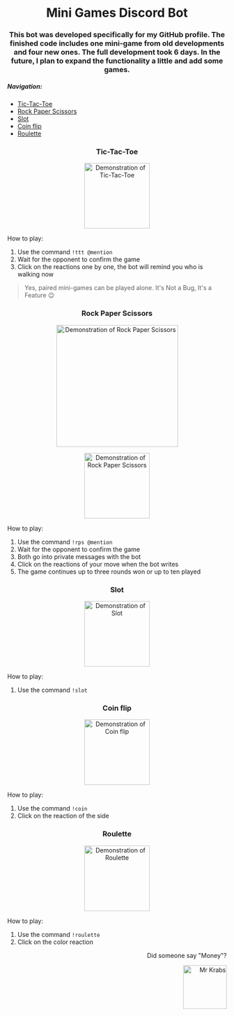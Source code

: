 <h1 align="center">Mini Games Discord Bot</h1>
<h3 align="center">This bot was developed specifically for my GitHub profile. The finished code includes one mini-game from old developments and four new ones. The full development took 6 days. In the future, I plan to expand the functionality a little and add some games.</h3>

##### Navigation:
- [Tic-Tac-Toe](#ttt)
- [Rock Paper Scissors](#rps)
- [Slot](#slot)
- [Coin flip](#coin)
- [Roulette](#roulette)

<h3 align="center"><a name="ttt"></a>Tic-Tac-Toe</h3>
<p align="center"><img src="https://media.discordapp.net/attachments/967792782297170062/973536584622305390/2022-05-10_13-46-24.png?width=300&height=349", alt="Demonstration of Tic-Tac-Toe", width="150"></p>
How to play:

1. Use the command `!ttt @mention`
2. Wait for the opponent to confirm the game
3. Click on the reactions one by one, the bot will remind you who is walking now

> Yes, paired mini-games can be played alone. It's Not a Bug, It's a Feature 😉

<h3 align="center"><a name="rps"></a>Rock Paper Scissors</h3>
<p align="center"><img src="https://media.discordapp.net/attachments/967792782297170062/973546118581461052/2022-05-10_14-24-15.png?width=279&height=179" alt="Demonstration of Rock Paper Scissors" width="279"></p>
<p align="center"><img src="https://media.discordapp.net/attachments/967792782297170062/973548398831628298/2022-05-10_14-33-15.png?width=175&height=242" alt="Demonstration of Rock Paper Scissors" width="150"></p>
How to play:

1. Use the command `!rps @mention`
2. Wait for the opponent to confirm the game
3. Both go into private messages with the bot
4. Click on the reactions of your move when the bot writes
5. The game continues up to three rounds won or up to ten played

<h3 align="center"><a name="slot"></a>Slot</h3>
<p align="center"><img src="https://media.discordapp.net/attachments/967792782297170062/973556527933841478/2022-05-10_15-05-37.png?width=186&height=319" alt="Demonstration of Slot" width="150"></p>

How to play:

1. Use the command `!slot`

<h3 align="center"><a name="coin"></a>Coin flip</h3>
<p align="center"><img src="https://media.discordapp.net/attachments/967792782297170062/973558148650655764/2022-05-10_15-12-09.png" alt="Demonstration of Coin flip" width="150"></p>

How to play:

1. Use the command `!coin`
2. Click on the reaction of the side

<h3 align="center"><a name="roulette"></a>Roulette</h3>
<p align="center"><img src="https://media.discordapp.net/attachments/967792782297170062/973561240800604251/2022-05-10_15-24-21.png" alt="Demonstration of Roulette" width="150"></p>

How to play:

1. Use the command `!roulette`
2. Click on the color reaction

<p align="right">Did someone say "Money"?</p>
<p align="right"><img src="https://media.discordapp.net/attachments/967792782297170062/973563578982498314/20220510_153349.png?width=472&height=424" alt="Mr Krabs" width="100"></p>